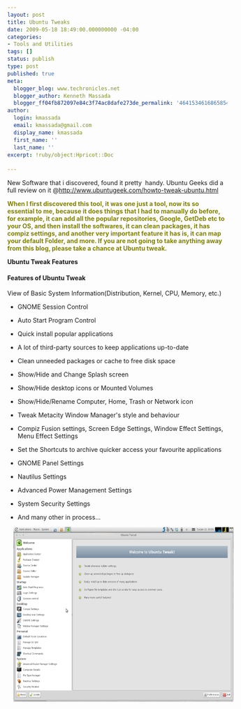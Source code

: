 ```yaml
---
layout: post
title: Ubuntu Tweaks
date: 2009-05-18 18:49:00.000000000 -04:00
categories:
- Tools and Utilities
tags: []
status: publish
type: post
published: true
meta:
  blogger_blog: www.techronicles.net
  blogger_author: Kenneth Massada
  blogger_ff04fb872097e84c3f74ac8dafe273de_permalink: '4641534616865854658'
author:
  login: kmassada
  email: kmassada@gmail.com
  display_name: kmassada
  first_name: ''
  last_name: ''
excerpt: !ruby/object:Hpricot::Doc

---
```

<p>New Software that i discovered, found it pretty  handy. Ubuntu Geeks did a full review on it @<a href="http://www.ubuntugeek.com/howto-tweak-ubuntu.html">http://www.ubuntugeek.com/howto-tweak-ubuntu.html</a></p>
<p><strong><span style="color:olive;">When I first discovered this tool, it was one just a tool, now its so essential to me, because it does things that I had to manually do before, for example, it can add all the popular repositories, Google, GetDeb etc to your OS, and then install the softwares, it can clean packages, it has compiz settings, and another very important feature it has is, it can map your default Folder, and more. If you are not going to take anything away from this blog, please take a chance at Ubuntu tweak. </span></strong></p>
<p><strong>Ubuntu Tweak Features</strong><br />
<h4>Features of Ubuntu Tweak</h4>
<p>View of Basic System Information(Distribution, Kernel, CPU, Memory, etc.)
<ul>
<li>GNOME Session Control</li>
<p>
<li>Auto Start Program Control</li>
<p>
<li>Quick install popular applications</li>
<p>
<li>A lot of third-party sources to keep applications up-to-date</li>
<p>
<li>Clean unneeded packages or cache to free disk space</li>
<p>
<li>Show/Hide and Change Splash screen</li>
<p>
<li>Show/Hide desktop icons or Mounted Volumes</li>
<p>
<li>Show/Hide/Rename Computer, Home, Trash or Network icon</li>
<p>
<li>Tweak Metacity Window Manager's style and behaviour</li>
<p>
<li>Compiz Fusion settings, Screen Edge Settings, Window Effect Settings, Menu Effect Settings</li>
<p>
<li>Set the Shortcuts to archive quicker access your favourite applications</li>
<p>
<li>GNOME Panel Settings</li>
<p>
<li>Nautilus Settings</li>
<p>
<li>Advanced Power Management Settings</li>
<p>
<li>System Security Settings</li>
<p>
<li>And many other in process...</li>
</ul>
<p>
<div class="separator" style="clear:both;text-align:center;"><a href="http://techronilces.files.wordpress.com/2009/05/27b10-home_phynx_workspace-1_001.png" style="margin-left:1em;margin-right:1em;"><img border="0" height="400" src="/images/wp/27b10-home_phynx_workspace-1_001.png?w=300" width="640" /></a></div>
<p></p>

